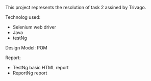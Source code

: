This project represents the resolution of task 2 assined by Trivago.

Technolog used:
- Selenium web driver 
- Java
- testNg 

Design Model: POM

Report:
- TestNg basic HTML report
- ReportNg report


